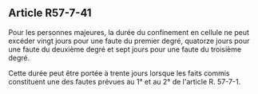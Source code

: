 Article R57-7-41
----
Pour les personnes majeures, la durée du confinement en cellule ne peut excéder
vingt jours pour une faute du premier degré, quatorze jours pour une faute du
deuxième degré et sept jours pour une faute du troisième degré.

Cette durée peut être portée à trente jours lorsque les faits commis constituent
une des fautes prévues au 1° et au 2° de l'article R. 57-7-1.
